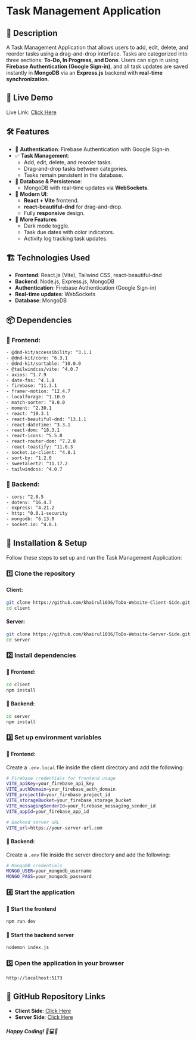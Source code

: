 # Task Management Application

## 📌 Description
A Task Management Application that allows users to add, edit, delete, and reorder tasks using a drag-and-drop interface. Tasks are categorized into three sections: **To-Do, In Progress, and Done**. Users can sign in using **Firebase Authentication (Google Sign-in)**, and all task updates are saved instantly in **MongoDB** via an **Express.js** backend with **real-time synchronization**.

## 🔗 Live Demo
Live Link: [Click Here](https://to-do-30551.web.app/)

## 🛠 Features
- 🔐 **Authentication**: Firebase Authentication with Google Sign-in.
- ✅ **Task Management**:
  - Add, edit, delete, and reorder tasks.
  - Drag-and-drop tasks between categories.
  - Tasks remain persistent in the database.
- 💾 **Database & Persistence**:
  - MongoDB with real-time updates via **WebSockets**.
- 🎨 **Modern UI**:
  - **React + Vite** frontend.
  - **react-beautiful-dnd** for drag-and-drop.
  - Fully **responsive** design.
- 🌙 **More Features**
  - Dark mode toggle.
  - Task due dates with color indicators.
  - Activity log tracking task updates.

## 🏗️ Technologies Used
- **Frontend**: React.js (Vite), Tailwind CSS, react-beautiful-dnd
- **Backend**: Node.js, Express.js, MongoDB
- **Authentication**: Firebase Authentication (Google Sign-in)
- **Real-time updates**: WebSockets
- **Database**: MongoDB

## 📦 Dependencies

### 🔹 Frontend:
```sh
- @dnd-kit/accessibility: ^3.1.1
- @dnd-kit/core: ^6.3.1
- @dnd-kit/sortable: ^10.0.0
- @tailwindcss/vite: ^4.0.7
- axios: ^1.7.9
- date-fns: ^4.1.0
- firebase: ^11.3.1
- framer-motion: ^12.4.7
- localforage: ^1.10.0
- match-sorter: ^8.0.0
- moment: ^2.30.1
- react: ^18.3.1
- react-beautiful-dnd: ^13.1.1
- react-datetime: ^3.3.1
- react-dom: ^18.3.1
- react-icons: ^5.5.0
- react-router-dom: ^7.2.0
- react-toastify: ^11.0.3
- socket.io-client: ^4.8.1
- sort-by: ^1.2.0
- sweetalert2: ^11.17.2
- tailwindcss: ^4.0.7
```
### 🔹 Backend:
```sh
- cors: ^2.8.5
- dotenv: ^16.4.7
- express: ^4.21.2
- http: ^0.0.1-security
- mongodb: ^6.13.0
- socket.io: ^4.8.1
```

## 🚀 Installation & Setup

Follow these steps to set up and run the Task Management Application:

### 1️⃣ Clone the repository
#### Client:
```sh
git clone https://github.com/khairul1036/ToDo-Website-Client-Side.git
cd client
```
#### Server:
```sh
git clone https://github.com/khairul1036/ToDo-Website-Server-Side.git
cd server
```

### 2️⃣ Install dependencies
#### 🔹 Frontend:
```sh
cd client
npm install
```
#### 🔹 Backend:
```sh
cd server
npm install
```

### 3️⃣ Set up environment variables
#### 🔹 Frontend:
Create a `.env.local` file inside the client directory and add the following:
```sh
# Firebase credentials for frontend usage
VITE_apiKey=your_firebase_api_key
VITE_authDomain=your_firebase_auth_domain
VITE_projectId=your_firebase_project_id
VITE_storageBucket=your_firebase_storage_bucket
VITE_messagingSenderId=your_firebase_messaging_sender_id
VITE_appId=your_firebase_app_id

# Backend server URL
VITE_url=https://your-server-url.com

```
#### 🔹 Backend:
Create a `.env` file inside the server directory and add the following:
```sh
# MongoDB credentials
MONGO_USER=your_mongodb_username
MONGO_PASS=your_mongodb_password
```

### 4️⃣ Start the application
####  🔹 Start the frontend
```sh 
npm run dev 
```
####  🔹 Start the backend server
```sh 
nodemon index.js
```
### 5️⃣ Open the application in your browser
```sh
http://localhost:5173
```
## 🔗 GitHub Repository Links
- **Client Side**: [Click Here](https://github.com/khairul1036/ToDo-Website-Client-Side)
- **Server Side**: [Click Here](https://github.com/khairul1036/ToDo-Website-Server-Side)

##### Happy Coding! 🚀💻🎉